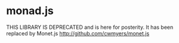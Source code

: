 # monad.js

THIS LIBRARY IS DEPRECATED and is here for posterity.  It has been replaced by Monet.js http://github.com/cwmyers/monet.js
